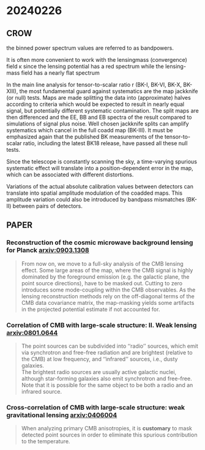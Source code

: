 
# 20240226

## CROW
the binned power spectrum values are referred to as bandpowers.

It is often more convenient to work with the lensingmass (convergence) field κ since the lensing potential has a red spectrum while the lensing-mass field has a nearly flat spectrum

In the main line analysis for tensor-to-scalar ratio r (BK-I, BK-VI, BK-X, BK-XIII), the most fundamental guard against systematics are the map jackknife (or null) tests. Maps are made splitting the data into (approximate) halves according to criteria which would be expected to result in nearly equal signal, but potentially different systematic contamination. The split maps are then differenced and the EE, BB and EB spectra of the result compared to simulations of signal plus noise. Well chosen jackknife splits can amplify systematics which cancel in the full coadd map (BK-III). It must be emphasized again that the published BK measurements of the tensor-to-scalar ratio, including the latest BK18 release, have passed all these null tests.

Since the telescope is constantly scanning the sky, a time-varying spurious systematic effect will translate into a position-dependent error in the map, which can be associated with different distortions.

Variations of the actual absolute calibration values between detectors can translate into spatial amplitude modulation of the coadded maps. This amplitude variation could also be introduced by bandpass mismatches (BK-II) between pairs of detectors.

## PAPER

### Reconstruction of the cosmic microwave background lensing for Planck [arxiv:0903.1308](https://arxiv.org/abs/0903.1308)

> From now on, we move to a full-sky analysis of the CMB lensing effect. Some large areas of the map, where the CMB signal is highly dominated by the foreground emission (e.g. the galactic plane, the point source directions), have to be masked out. Cutting to zero introduces some mode-coupling within the CMB observables. As the lensing reconstruction methods rely on the off-diagonal terms of the CMB data covariance matrix, the map-masking yields some artifacts in the projected potential estimate if not accounted for.

### Correlation of CMB with large-scale structure: II. Weak lensing [arxiv:0801.0644](https://arxiv.org/abs/0801.0644)

> The point sources can be subdivided into ‘‘radio’’ sources, which emit via synchrotron and free-free radiation and are brightest (relative to the CMB) at low frequency, and ‘‘infrared’’ sources, i.e., dusty galaxies. \
> The brightest radio sources are usually active galactic nuclei, although star-forming galaxies also emit synchrotron and free-free. Note that it is possible for the same object to be both a radio and an infrared source.

### Cross-correlation of CMB with large-scale structure: weak gravitational lensing [arxiv:0406004](https://arxiv.org/abs/astro-ph/0406004)

> When analyzing primary CMB anisotropies, it is **customary** to mask detected point sources in order to eliminate this spurious contribution to the temperature.

